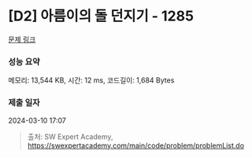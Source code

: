 # [D2] 아름이의 돌 던지기 - 1285 

[문제 링크](https://swexpertacademy.com/main/code/problem/problemDetail.do?contestProbId=AV18-stqI8oCFAZN) 

### 성능 요약

메모리: 13,544 KB, 시간: 12 ms, 코드길이: 1,684 Bytes

### 제출 일자

2024-03-10 17:07



> 출처: SW Expert Academy, https://swexpertacademy.com/main/code/problem/problemList.do